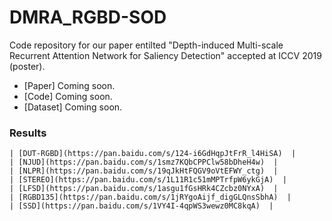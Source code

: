# DMRA_RGBD-SOD
Code repository for our paper entilted "Depth-induced Multi-scale Recurrent Attention Network for Saliency Detection" accepted at ICCV 2019 (poster).
+ [Paper] Coming soon.
+ [Code] Coming soon.
+ [Dataset] Coming soon.

### Results
	| [DUT-RGBD](https://pan.baidu.com/s/124-i6GdHqpJtFrR_l4HiSA)  |
	| [NJUD](https://pan.baidu.com/s/1smz7KQbCPPClw58bDheH4w)  |
	| [NLPR](https://pan.baidu.com/s/19qJkHtFQGV9oVtEFWY_ctg)  |
	| [STEREO](https://pan.baidu.com/s/1L11R1c51mMPTrfpW6ykGjA)  |
	| [LFSD](https://pan.baidu.com/s/1asgu1fGsHRk4CZcbz0NYxA)  |
	| [RGBD135](https://pan.baidu.com/s/1jRYgoAijf_digGLQnsSbhA)  |
	| [SSD](https://pan.baidu.com/s/1VY4I-4qpWS3wewz0MC8kqA)  |
  
	

